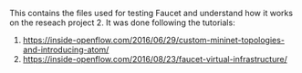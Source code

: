 This contains the files used for testing Faucet and understand how it works on the reseach project 2. 
It was done following the tutorials:

1. https://inside-openflow.com/2016/06/29/custom-mininet-topologies-and-introducing-atom/
2. https://inside-openflow.com/2016/08/23/faucet-virtual-infrastructure/
